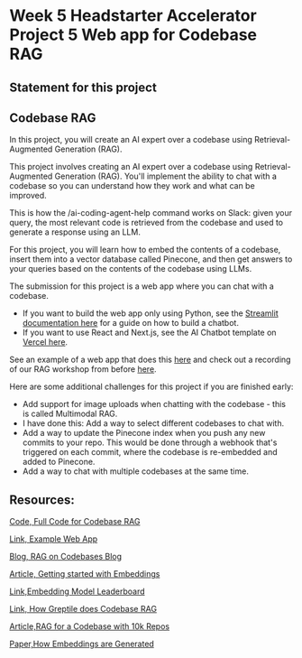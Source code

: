 # Week 5 Headstarter Accelerator Project 5 Web app for Codebase RAG
## Statement for this project
## Codebase RAG 

In this project, you will create an AI expert over a codebase using 
Retrieval-Augmented Generation (RAG).

This project involves creating an AI expert over a codebase using 
Retrieval-Augmented Generation (RAG). You'll implement the ability to chat 
with a codebase so you can understand how they work and what can be improved.

This is how the /ai-coding-agent-help command works on Slack: given your query, 
the most relevant code is retrieved from the codebase and used to generate a response 
using an LLM.

For this project, you will learn how to embed the contents of a codebase, 
insert them into a vector database called Pinecone, and then get answers 
to your queries based on the contents of the codebase using LLMs.

The submission for this project is a web app where you can chat with a codebase.

- If you want to build the web app only using Python, see the [Streamlit documentation 
here](https://docs.streamlit.io/develop/tutorials/llms/build-conversational-apps) for a guide on how to build a chatbot.
- If you want to use React and Next.js, see the AI Chatbot template 
on [Vercel here](https://vercel.com/templates/next.js/nextjs-ai-chatbot).

See an example of a web app that does this [here](https://sage.storia.ai/auth) and check out a recording of our 
RAG workshop from before [here](https://app.headstarter.co/content/accelerator/recordings/rag-workshop).

Here are some additional challenges for this project if you are finished early:

- Add support for image uploads when chatting with the codebase - this is called Multimodal RAG.
- I have done this: Add a way to select different codebases to chat with. 
- Add a way to update the Pinecone index when you push any new commits to your repo. This would be done through a webhook that's triggered on each commit, where the codebase is re-embedded and added to Pinecone.
- Add a way to chat with multiple codebases at the same time.

## Resources:

[Code, Full Code for Codebase RAG](https://colab.research.google.com/github/team-headstart/CodebaseRAG/blob/main/Codebase_RAG_Completed.ipynb)

[Link, Example Web App](https://sage.storia.ai/auth)

[Blog, RAG on Codebases Blog](https://blog.lancedb.com/rag-codebase-1/)

[Article, Getting started with Embeddings](https://huggingface.co/blog/getting-started-with-embeddings)

[Link,Embedding Model Leaderboard](https://huggingface.co/spaces/mteb/leaderboard)

[Link, How Greptile does Codebase RAG](https://news.ycombinator.com/item?id=39604961)

[Article,RAG for a Codebase with 10k Repos](https://www.qodo.ai/blog/rag-for-large-scale-code-repos/)

[Paper,How Embeddings are Generated](https://arxiv.org/abs/1301.3781)














